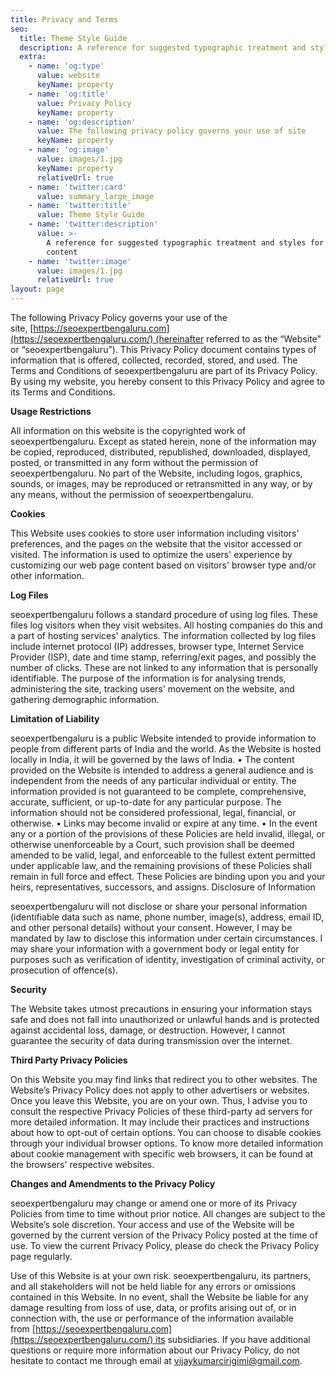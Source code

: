 ```yaml
---
title: Privacy and Terms
seo:
  title: Theme Style Guide
  description: A reference for suggested typographic treatment and styles for your content
  extra:
    - name: 'og:type'
      value: website
      keyName: property
    - name: 'og:title'
      value: Privacy Policy
      keyName: property
    - name: 'og:description'
      value: The following privacy policy governs your use of site
      keyName: property
    - name: 'og:image'
      value: images/1.jpg
      keyName: property
      relativeUrl: true
    - name: 'twitter:card'
      value: summary_large_image
    - name: 'twitter:title'
      value: Theme Style Guide
    - name: 'twitter:description'
      value: >-
        A reference for suggested typographic treatment and styles for your
        content
    - name: 'twitter:image'
      value: images/1.jpg
      relativeUrl: true
layout: page
---
```

The following Privacy Policy governs your use of the site, [https://seoexpertbengaluru.com](https://seoexpertbengaluru.com/) (hereinafter referred to as the “Website” or “seoexpertbengaluru”). This Privacy Policy document contains types of information that is offered, collected, recorded, stored, and used. The Terms and Conditions of seoexpertbengaluru are part of its Privacy Policy. By using my website, you hereby consent to this Privacy Policy and agree to its Terms and Conditions.

**Usage Restrictions**

All information on this website is the copyrighted work of seoexpertbengaluru. Except as stated herein, none of the information may be copied, reproduced, distributed, republished, downloaded, displayed, posted, or transmitted in any form without the permission of seoexpertbengaluru. No part of the Website, including logos, graphics, sounds, or images, may be reproduced or retransmitted in any way, or by any means, without the permission of seoexpertbengaluru.

**Cookies**

This Website uses cookies to store user information including visitors' preferences, and the pages on the website that the visitor accessed or visited. The information is used to optimize the users' experience by customizing our web page content based on visitors' browser type and/or other information.

**Log Files**

seoexpertbengaluru follows a standard procedure of using log files. These files log visitors when they visit websites. All hosting companies do this and a part of hosting services' analytics. The information collected by log files include internet protocol (IP) addresses, browser type, Internet Service Provider (ISP), date and time stamp, referring/exit pages, and possibly the number of clicks. These are not linked to any information that is personally identifiable. The purpose of the information is for analysing trends, administering the site, tracking users' movement on the website, and gathering demographic information.

**Limitation of Liability**

seoexpertbengaluru is a public Website intended to provide information to people from different parts of India and the world. As the Website is hosted locally in India, it will be governed by the laws of India. • The content provided on the Website is intended to address a general audience and is independent from the needs of any particular individual or entity. The information provided is not guaranteed to be complete, comprehensive, accurate, sufficient, or up-to-date for any particular purpose. The information should not be considered professional, legal, financial, or otherwise. • Links may become invalid or expire at any time. • In the event any or a portion of the provisions of these Policies are held invalid, illegal, or otherwise unenforceable by a Court, such provision shall be deemed amended to be valid, legal, and enforceable to the fullest extent permitted under applicable law, and the remaining provisions of these Policies shall remain in full force and effect. These Policies are binding upon you and your heirs, representatives, successors, and assigns. Disclosure of Information

seoexpertbengaluru will not disclose or share your personal information (identifiable data such as name, phone number, image(s), address, email ID, and other personal details) without your consent. However, I may be mandated by law to disclose this information under certain circumstances. I may share your information with a government body or legal entity for purposes such as verification of identity, investigation of criminal activity, or prosecution of offence(s).

**Security**

The Website takes utmost precautions in ensuring your information stays safe and does not fall into unauthorized or unlawful hands and is protected against accidental loss, damage, or destruction. However, I cannot guarantee the security of data during transmission over the internet.

**Third Party Privacy Policies**

On this Website you may find links that redirect you to other websites. The Website’s Privacy Policy does not apply to other advertisers or websites. Once you leave this Website, you are on your own. Thus, I advise you to consult the respective Privacy Policies of these third-party ad servers for more detailed information. It may include their practices and instructions about how to opt-out of certain options. You can choose to disable cookies through your individual browser options. To know more detailed information about cookie management with specific web browsers, it can be found at the browsers' respective websites.

**Changes and Amendments to the Privacy Policy**

seoexpertbengaluru may change or amend one or more of its Privacy Policies from time to time without prior notice. All changes are subject to the Website’s sole discretion. Your access and use of the Website will be governed by the current version of the Privacy Policy posted at the time of use. To view the current Privacy Policy, please do check the Privacy Policy page regularly.

Use of this Website is at your own risk. seoexpertbengaluru, its partners, and all stakeholders will not be held liable for any errors or omissions contained in this Website. In no event, shall the Website be liable for any damage resulting from loss of use, data, or profits arising out of, or in connection with, the use or performance of the information available from [https://seoexpertbengaluru.com](https://seoexpertbengaluru.com/) its subsidiaries. If you have additional questions or require more information about our Privacy Policy, do not hesitate to contact me through email at <vijaykumarcirigimi@gmail.com>.
